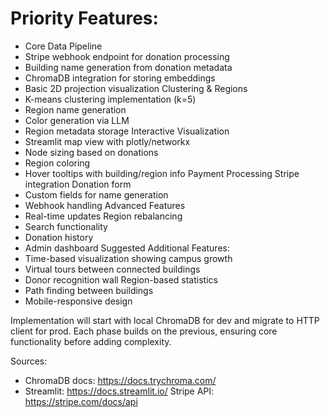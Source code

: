 # Priority Features:
- Core Data Pipeline
- Stripe webhook endpoint for donation processing
- Building name generation from donation metadata
- ChromaDB integration for storing embeddings
- Basic 2D projection visualization
Clustering & Regions
- K-means clustering implementation (k=5)
- Region name generation
- Color generation via LLM
- Region metadata storage
Interactive Visualization
- Streamlit map view with plotly/networkx
- Node sizing based on donations
- Region coloring
- Hover tooltips with building/region info
Payment Processing
Stripe integration
Donation form
- Custom fields for name generation
- Webhook handling
Advanced Features
- Real-time updates
Region rebalancing
- Search functionality
- Donation history
- Admin dashboard
Suggested Additional Features:
- Time-based visualization showing campus growth
- Virtual tours between connected buildings
- Donor recognition wall
Region-based statistics
- Path finding between buildings
- Mobile-responsive design

Implementation will start with local ChromaDB for dev and migrate to HTTP client for prod. Each phase builds on the previous, ensuring core functionality before adding complexity.

Sources:
- ChromaDB docs: https://docs.trychroma.com/
- Streamlit: https://docs.streamlit.io/
Stripe API: https://stripe.com/docs/api